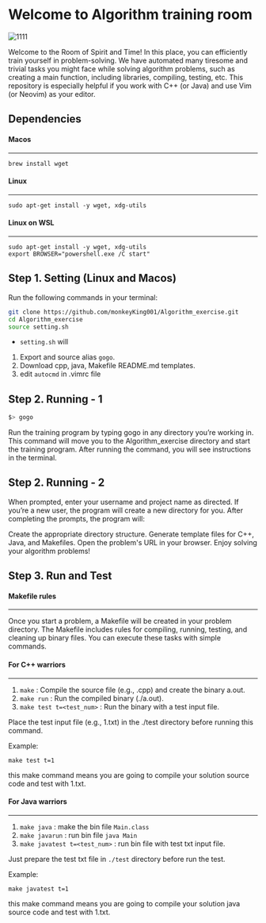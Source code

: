 # Welcome to Algorithm training room

![1111](https://github.com/user-attachments/assets/deebdbf8-0c94-4083-a840-f51ff0f42d5e)

Welcome to the Room of Spirit and Time! In this place, you can efficiently train yourself in problem-solving. We have automated many tiresome and trivial tasks you might face while solving algorithm problems, such as creating a main function, including libraries, compiling, testing, etc. This repository is especially helpful if you work with C++ (or Java) and use Vim (or Neovim) as your editor.

## Dependencies
#### Macos
---

```
brew install wget
```

#### Linux
---
```
sudo apt-get install -y wget, xdg-utils
```

#### Linux on WSL
---
```
sudo apt-get install -y wget, xdg-utils
export BROWSER="powershell.exe /C start"
```

## Step 1. Setting (Linux and Macos)
Run the following commands in your terminal:
```bash
git clone https://github.com/monkeyKing001/Algorithm_exercise.git
cd Algorithm_exercise
source setting.sh
```
* `setting.sh` will 
1) Export and source alias `gogo`.
2) Download cpp, java, Makefile README.md templates.
3) edit `autocmd` in .vimrc file

## Step 2. Running - 1
```bash
$> gogo
```
Run the training program by typing gogo in any directory you’re working in. This command will move you to the Algorithm_exercise directory and start the training program. After running the command, you will see instructions in the terminal.

## Step 2. Running - 2
When prompted, enter your username and project name as directed. If you’re a new user, the program will create a new directory for you. After completing the prompts, the program will:

Create the appropriate directory structure.
Generate template files for C++, Java, and Makefiles.
Open the problem's URL in your browser.
Enjoy solving your algorithm problems!

## Step 3. Run and Test
#### Makefile rules
---

Once you start a problem, a Makefile will be created in your problem directory. The Makefile includes rules for compiling, running, testing, and cleaning up binary files. You can execute these tasks with simple commands.

#### For C++ warriors
---
1. `make` : Compile the source file (e.g., <problem>.cpp) and create the binary a.out.
2. `make run` : Run the compiled binary (./a.out).
3. `make test t=<test_num>` : Run the binary with a test input file.

Place the test input file (e.g., 1.txt) in the ./test directory before running this command.

Example:
```
make test t=1
```
this make command means you are going to compile your solution source code and test with 1.txt.

#### For Java warriors
---
1. `make java` : make the bin file `Main.class`
2. `make javarun` : run bin file `java Main`
3. `make javatest t=<test_num>` : run bin file with test txt input file.

Just prepare the test txt file in `./test` directory before run the test.

Example:
```
make javatest t=1
```
this make command means you are going to compile your solution java source code and test with 1.txt.
